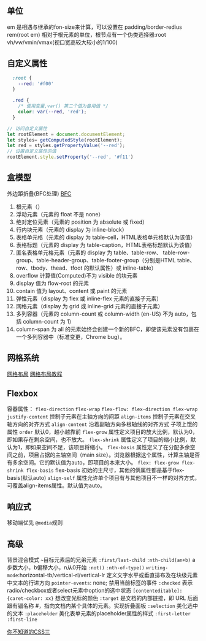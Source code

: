 ## 单位
em 是相遇与继承的fon-size来计算，可以设置在 padding/border-redius
rem(root em) 相对于根元素的单位，根节点有一个伪类选择器:root 
vh/vw/vmin/vmax(视口宽高较大较小的1/100)

## 自定义属性
```css
  :root {
    --red: '#f00'
  }

  .red {
    /* 使用变量,var() 第二个值为备用值 */
    color: var(--red, 'red');
  }
```

```js
// 访问自定义属性
let rootElement = document.documentElement;
let styles= getComputedStyle(rootElement);
let red = styles.getPropertyValue('--red');
// 设置自定义属性的值
rootElement.style.setProperty('--red', '#f11')
```

## 盒模型
外边距折叠(BFC处理)
[BFC](https://developer.mozilla.org/zh-CN/docs/Web/Guide/CSS/Block_formatting_context)
1. 根元素（<html>）
2. 浮动元素（元素的 float 不是 none）
3. 绝对定位元素（元素的 position 为 absolute 或 fixed）
4. 行内块元素（元素的 display 为 inline-block）
5. 表格单元格（元素的 display 为 table-cell，HTML表格单元格默认为该值）
6. 表格标题（元素的 display 为 table-caption，HTML表格标题默认为该值）
7. 匿名表格单元格元素（元素的 display 为 table、table-row、 table-row-group、table-header-group、table-footer-group（分别是HTML table、row、tbody、thead、tfoot 的默认属性）或 inline-table）
8. overflow 计算值(Computed)不为 visible 的块元素
9. display 值为 flow-root 的元素
10. contain 值为 layout、content 或 paint 的元素
11. 弹性元素（display 为 flex 或 inline-flex 元素的直接子元素）
12. 网格元素（display 为 grid 或 inline-grid 元素的直接子元素）
13. 多列容器（元素的 column-count 或 column-width (en-US) 不为 auto，包括 column-count 为 1）
14. column-span 为 all 的元素始终会创建一个新的BFC，即使该元素没有包裹在一个多列容器中（标准变更，Chrome bug）。

## 网格系统
[网格布局](https://developer.mozilla.org/zh-CN/docs/Web/CSS/CSS_Grid_Layout)
[网格布局教程](http://www.ruanyifeng.com/blog/2019/03/grid-layout-tutorial.html)


## Flexbox
容器属性：
`flex-direction` 
`flex-wrap`
`flex-flow: flex-direction flex-wrap`
`justify-content` 控制子元素在主轴方向的间距
`align-items` 控制子元素在交叉轴方向的对齐方式
`align-content` 沿着副轴方向多根轴线的对齐方式
子项上饿的属性
`order` 默认0，越小越靠前
`flex-grow` 属性定义项目的放大比例，默认为0，即如果存在剩余空间，也不放大。
`flex-shrink` 属性定义了项目的缩小比例，默认为1，即如果空间不足，该项目将缩小。
`flex-basis` 属性定义了在分配多余空间之前，项目占据的主轴空间（main size）。浏览器根据这个属性，计算主轴是否有多余空间。它的默认值为auto，即项目的本来大小。
`flex: flex-grow flex-shrink flex-basis`
flex-basis 初始的主尺寸，其他的俩属性都是基于flex-basis(默认auto)
`align-self` 属性允许单个项目有与其他项目不一样的对齐方式，可覆盖align-items属性。默认值为auto。

## 响应式
移动端优先
`@media`规则

## 高级
背景混合模式
`~`目标元素后的兄弟元素
`:first/last-child`
`:nth-child(an+b)` a步数大小，b偏移大小，n从0开始
`:not()`
`:nth-of-type()`
`writing-mode`:horizontal-tb/vertical-rl/vertical-lr 定义文字水平或垂直排布及在块级元素中文本的行进方向
`pointer-events`: none; 禁用当前标签的事件
`:checked` 表示radio/checkbox或者select元素中option的选中状态
`[contenteditable]: {caret-color: xx}` 想改变光标的颜色
`:target` 是文档的内部链接，即 URL 后面跟有锚名称 #，指向文档内某个具体的元素。实现折叠面板
`:selection` 美化选中的文本
`:placeholder` 美化表单元素的placeholder属性的样式
`:first-letter` 
`:first-line` 

[你不知道的CSS三](https://segmentfault.com/a/1190000011194809)